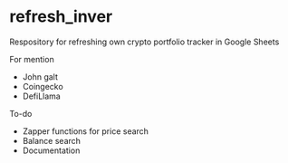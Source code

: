 # refresh_inver
Respository for refreshing own crypto portfolio tracker in Google Sheets

For mention
- John galt
- Coingecko
- DefiLlama

To-do
- Zapper functions for price search
- Balance search
- Documentation
